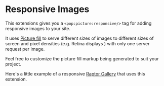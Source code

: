 Responsive Images
=================

This extensions gives you a ``<pop:picture:responsive/>`` tag for adding responsive images to your site.

It uses [Picture fill](https://github.com/scottjehl/picturefill) to serve different sizes of images to different sizes of screen and pixel densities (e.g. Retina displays ) with only one server request per image.

Feel free to customize the picture fill markup being generated to suit your project.

Here's a little example of a responsive [Raptor Gallery](http://responsive-image.yourwebisonline.com/) that uses this extension.
